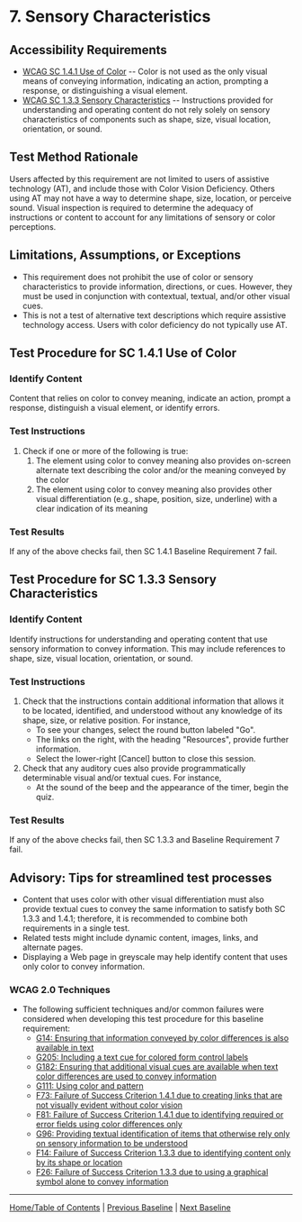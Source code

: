 # 7. Sensory Characteristics
## Accessibility Requirements
* [WCAG SC 1.4.1 Use of Color](http://www.w3.org/TR/UNDERSTANDING-WCAG20/visual-audio-contrast-without-color.html) -- Color is not used as the only visual means of conveying information, indicating an action, prompting a response, or distinguishing a visual element.
* [WCAG SC 1.3.3 Sensory Characteristics](http://www.w3.org/TR/UNDERSTANDING-WCAG20/content-structure-separation-understanding.html) -- Instructions provided for understanding and operating content do not rely solely on sensory characteristics of components such as shape, size, visual location, orientation, or sound.

## Test Method Rationale
Users affected by this requirement are not limited to users of assistive technology (AT), and include those with Color Vision Deficiency. Others using AT may not have a way to determine shape, size, location, or perceive sound. Visual inspection is required to determine the adequacy of instructions or content to account for any limitations of sensory or color perceptions.

## Limitations, Assumptions, or Exceptions
* This requirement does not prohibit the use of color or sensory characteristics to provide information, directions, or cues. However, they must be used in conjunction with contextual, textual, and/or other visual cues.
* This is not a test of alternative text descriptions which require assistive technology access. Users with color deficiency do not typically use AT.

## Test Procedure for SC 1.4.1 Use of Color
### Identify Content
Content that relies on color to convey meaning, indicate an action, prompt a response, 
distinguish a visual element, or identify errors. 

### Test Instructions
1. Check if one or more of the following is true:
    1. The element using color to convey meaning also provides on-screen alternate text describing the color and/or the meaning conveyed by the color
    1. The element using color to convey meaning also provides other visual differentiation (e.g., shape, position, size, underline) with a clear indication of its meaning

### Test Results
If any of the above checks fail, then SC 1.4.1 Baseline Requirement 7 fail.

## Test Procedure for SC 1.3.3 Sensory Characteristics
### Identify Content
Identify instructions for understanding and operating content that use sensory information to convey information. This may include references to shape, size, visual location, orientation, or sound.

### Test Instructions
1. Check that the instructions contain additional information that allows it to be located, identified, and understood without any knowledge of its shape, size, or relative position. For instance,
    * To see your changes, select the round button labeled "Go".
    * The links on the right, with the heading "Resources", provide further information.
    * Select the lower-right [Cancel] button to close this session.
2. Check that any auditory cues also provide programmatically determinable visual and/or textual cues. For instance,
    * At the sound of the beep and the appearance of the timer, begin the quiz.

### Test Results
If any of the above checks fail, then SC 1.3.3 and Baseline Requirement 7 fail.

## Advisory: Tips for streamlined test processes
* Content that uses color with other visual differentiation must also provide textual cues to convey the same information to satisfy both SC 1.3.3 and 1.4.1; therefore, it is recommended to combine both requirements in a single test.
* Related tests might include dynamic content, images, links, and alternate pages.
* Displaying a Web page in greyscale may help identify content that uses only color to convey information.

### WCAG 2.0 Techniques
* The following sufficient techniques and/or common failures were considered when developing this test procedure for this baseline requirement:
    * [G14: Ensuring that information conveyed by color differences is also available in text](https://www.w3.org/TR/WCAG20-TECHS/G14.html)
    * [G205: Including a text cue for colored form control labels](https://www.w3.org/TR/WCAG20-TECHS/G205.html)
    * [G182: Ensuring that additional visual cues are available when text color differences are used to convey information](https://www.w3.org/TR/WCAG20-TECHS/G182.html)
    * [G111: Using color and pattern](https://www.w3.org/TR/WCAG20-TECHS/G111.html)
    * [F73: Failure of Success Criterion 1.4.1 due to creating links that are not visually evident without color vision](https://www.w3.org/TR/WCAG20-TECHS/F73.html)
    * [F81: Failure of Success Criterion 1.4.1 due to identifying required or error fields using color differences only](https://www.w3.org/TR/WCAG20-TECHS/F81.html)
    * [G96: Providing textual identification of items that otherwise rely only on sensory information to be understood](https://www.w3.org/TR/WCAG20-TECHS/G96.html)
    * [F14: Failure of Success Criterion 1.3.3 due to identifying content only by its shape or location](https://www.w3.org/TR/WCAG20-TECHS/F14.html)
    * [F26: Failure of Success Criterion 1.3.3 due to using a graphical symbol alone to convey information](https://www.w3.org/TR/WCAG20-TECHS/F26.html)

----------------------------------------
[Home/Table of Contents](index.md) | [Previous Baseline](06Images.md) | [Next Baseline](08Contrast.md)
